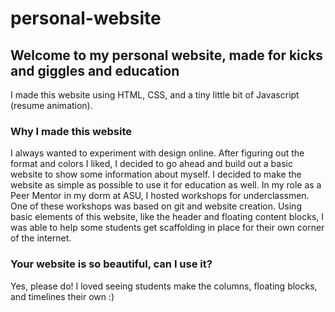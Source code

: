 # personal-website
## Welcome to my personal website, made for kicks and giggles and education
I made this website using HTML, CSS, and a tiny little bit of Javascript (resume animation).

### Why I made this website
I always wanted to experiment with design online. After figuring out the format and colors I liked, I decided to go ahead and build out a basic website to show some information about myself. I decided to make the website as simple as possible to use it for education as well. In my role as a Peer Mentor in my dorm at ASU, I hosted workshops for underclassmen. One of these workshops was based on git and website creation. Using basic elements of this website, like the header and floating content blocks, I was able to help some students get scaffolding in place for their own corner of the internet.

### Your website is so beautiful, can I use it?
Yes, please do! I loved seeing students make the columns, floating blocks, and timelines their own :)
